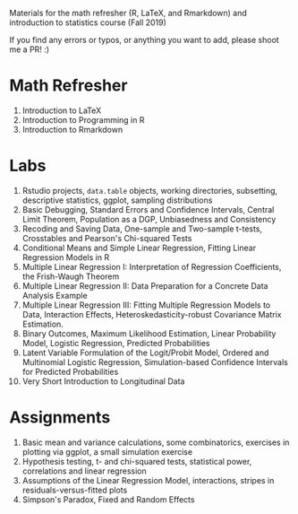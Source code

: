 Materials for the math refresher (R, LaTeX, and Rmarkdown) and introduction to statistics course (Fall 2019)

If you find any errors or typos, or anything you want to add, please shoot me a PR! :)

# Math Refresher

1. Introduction to LaTeX
2. Introduction to Programming in R
3. Introduction to Rmarkdown

# Labs

1. Rstudio projects, `data.table` objects, working directories, subsetting, descriptive statistics, ggplot, sampling distributions
2. Basic Debugging, Standard Errors and Confidence Intervals, Central Limit Theorem, Population as a DGP, Unbiasedness and Consistency
3. Recoding and Saving Data, One-sample and Two-sample t-tests, Crosstables and Pearson's Chi-squared Tests
4. Conditional Means and Simple Linear Regression, Fitting Linear Regression Models in R
5. Multiple Linear Regression I: Interpretation of Regression Coefficients, the Frish-Waugh Theorem
6. Multiple Linear Regression II: Data Preparation for a Concrete Data Analysis Example
7. Multiple Linear Regression III: Fitting Multiple Regression Models to Data, Interaction Effects, Heteroskedasticity-robust Covariance Matrix Estimation.
8. Binary Outcomes, Maximum Likelihood Estimation, Linear Probability Model, Logistic Regression, Predicted Probabilities
9. Latent Variable Formulation of the Logit/Probit Model, Ordered and Multinomial Logistic Regression, Simulation-based Confidence Intervals for Predicted Probabilities
10. Very Short Introduction to Longitudinal Data

# Assignments

1. Basic mean and variance calculations, some combinatorics, 
exercises in plotting via ggplot, a small simulation exercise
2. Hypothesis testing, t- and chi-squared tests, statistical power, correlations and linear regression
3. Assumptions of the Linear Regression Model, interactions, stripes in residuals-versus-fitted plots
4. Simpson's Paradox, Fixed and Random Effects
